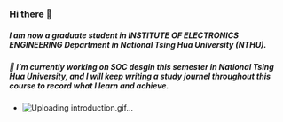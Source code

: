 ### Hi there 👋
##### I am now a graduate student in INSTITUTE OF ELECTRONICS ENGINEERING Department in National Tsing Hua University (NTHU).
##### 🔭 I’m currently working on SOC desgin this semester in National Tsing Hua University, and I will keep writing a study journel throughout this course to record what I learn and achieve.
- ![Uploading introduction.gif…]()

<!--
**zeus950068/zeus950068** is a ✨ _special_ ✨ repository because its `README.md` (this file) appears on your GitHub profile.

Here are some ideas to get you started:

- 🔭 I’m currently working on ...
- 🌱 I’m currently learning ...
- 👯 I’m looking to collaborate on ...
- 🤔 I’m looking for help with ...
- 💬 Ask me about ...
- 📫 How to reach me: ...
- 😄 Pronouns: ...
- ⚡ Fun fact: ...
-->
